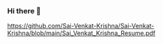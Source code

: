 ### Hi there 👋
https://github.com/Sai-Venkat-Krishna/Sai-Venkat-Krishna/blob/main/Sai_Venkat_Krishna_Resume.pdf
<!--
**Sai-Venkat-Krishna/Sai-Venkat-Krishna** is a ✨ _special_ ✨ repository because its `README.md` (this file) appears on your GitHub profile.

Here are some ideas to get you started:

- 🔭 I’m currently working on ...
- 🌱 I’m currently learning ...
- 👯 I’m looking to collaborate on ...
- 🤔 I’m looking for help with ...
- 💬 Ask me about ...
- 📫 How to reach me: ...
- 😄 Pronouns: ...
- ⚡ Fun fact: ...
-->
